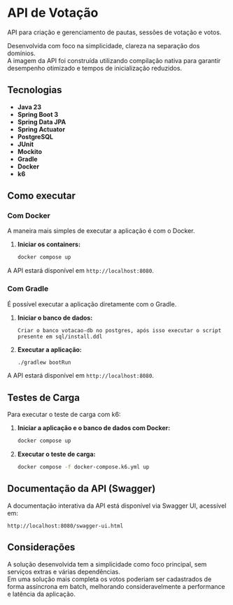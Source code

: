 # API de Votação

API para criação e gerenciamento de pautas, sessões de votação e votos.

Desenvolvida com foco na simplicidade, clareza na separação dos domínios.  
A imagem da API foi construída utilizando compilação nativa para garantir desempenho otimizado e tempos de inicialização reduzidos.

## Tecnologias

* **Java 23**
* **Spring Boot 3**
* **Spring Data JPA**
* **Spring Actuator**
* **PostgreSQL**
* **JUnit**
* **Mockito**
* **Gradle**
* **Docker**
* **k6**

## Como executar

### Com Docker

A maneira mais simples de executar a aplicação é com o Docker.

1.  **Iniciar os containers:**

    ```bash
    docker compose up
    ```

A API estará disponível em `http://localhost:8080`.

### Com Gradle

É possível executar a aplicação diretamente com o Gradle.

1.  **Iniciar o banco de dados:**

    ```
    Criar o banco votacao-db no postgres, após isso executar o script presente em sql/install.ddl
    ```

2.  **Executar a aplicação:**

    ```bash
    ./gradlew bootRun
    ```

A API estará disponível em `http://localhost:8080`.

## Testes de Carga

Para executar o teste de carga com k6:

1.  **Iniciar a aplicação e o banco de dados com Docker:**

    ```bash
    docker compose up
    ```

2.  **Executar o teste de carga:**

    ```bash
    docker compose -f docker-compose.k6.yml up
    ``` 

## Documentação da API (Swagger)

A documentação interativa da API está disponível via Swagger UI, acessível em:

`http://localhost:8080/swagger-ui.html`

## Considerações

A solução desenvolvida tem a simplicidade como foco principal, sem serviços extras e várias dependências.  
Em uma solução mais completa os votos poderiam ser cadastrados de forma assíncrona em batch, melhorando consideravelmente a performance e latência da aplicação.